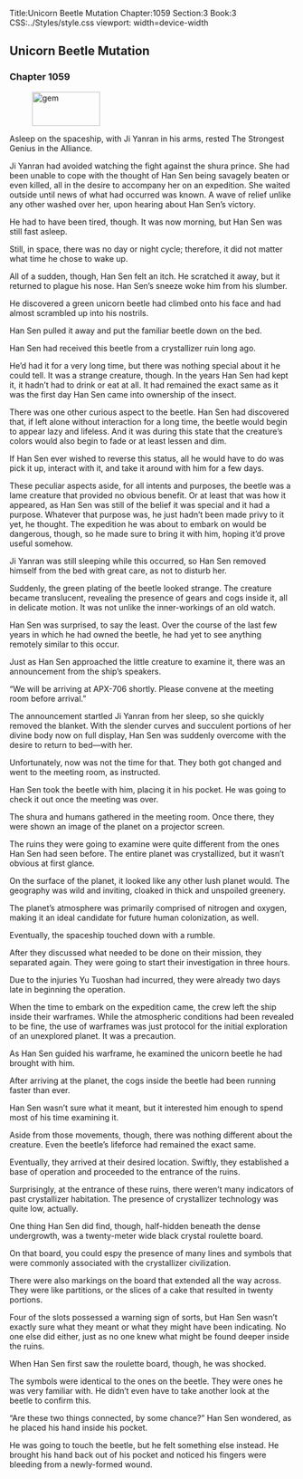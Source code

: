 Title:Unicorn Beetle Mutation 
Chapter:1059 
Section:3 
Book:3 
CSS:../Styles/style.css 
viewport: width=device-width
  
## Unicorn Beetle Mutation
### Chapter 1059 
<figure>
	<img src="../Images/gem.gif" alt="gem" id="gem" width="120" height="60" />
</figure>
  

  
  Asleep on the spaceship, with Ji Yanran in his arms, rested The Strongest Genius in the Alliance.

Ji Yanran had avoided watching the fight against the shura prince. She had been unable to cope with the thought of Han Sen being savagely beaten or even killed, all in the desire to accompany her on an expedition. She waited outside until news of what had occurred was known. A wave of relief unlike any other washed over her, upon hearing about Han Sen’s victory.

He had to have been tired, though. It was now morning, but Han Sen was still fast asleep.

Still, in space, there was no day or night cycle; therefore, it did not matter what time he chose to wake up.

All of a sudden, though, Han Sen felt an itch. He scratched it away, but it returned to plague his nose. Han Sen’s sneeze woke him from his slumber.

He discovered a green unicorn beetle had climbed onto his face and had almost scrambled up into his nostrils.

Han Sen pulled it away and put the familiar beetle down on the bed.

Han Sen had received this beetle from a crystallizer ruin long ago.

He’d had it for a very long time, but there was nothing special about it he could tell. It was a strange creature, though. In the years Han Sen had kept it, it hadn’t had to drink or eat at all. It had remained the exact same as it was the first day Han Sen came into ownership of the insect.

There was one other curious aspect to the beetle. Han Sen had discovered that, if left alone without interaction for a long time, the beetle would begin to appear lazy and lifeless. And it was during this state that the creature’s colors would also begin to fade or at least lessen and dim.

If Han Sen ever wished to reverse this status, all he would have to do was pick it up, interact with it, and take it around with him for a few days.

These peculiar aspects aside, for all intents and purposes, the beetle was a lame creature that provided no obvious benefit. Or at least that was how it appeared, as Han Sen was still of the belief it was special and it had a purpose. Whatever that purpose was, he just hadn’t been made privy to it yet, he thought. The expedition he was about to embark on would be dangerous, though, so he made sure to bring it with him, hoping it’d prove useful somehow.

Ji Yanran was still sleeping while this occurred, so Han Sen removed himself from the bed with great care, as not to disturb her.

Suddenly, the green plating of the beetle looked strange. The creature became translucent, revealing the presence of gears and cogs inside it, all in delicate motion. It was not unlike the inner-workings of an old watch.

Han Sen was surprised, to say the least. Over the course of the last few years in which he had owned the beetle, he had yet to see anything remotely similar to this occur.

Just as Han Sen approached the little creature to examine it, there was an announcement from the ship’s speakers.

“We will be arriving at APX-706 shortly. Please convene at the meeting room before arrival.”

The announcement startled Ji Yanran from her sleep, so she quickly removed the blanket. With the slender curves and succulent portions of her divine body now on full display, Han Sen was suddenly overcome with the desire to return to bed—with her.

Unfortunately, now was not the time for that. They both got changed and went to the meeting room, as instructed.

Han Sen took the beetle with him, placing it in his pocket. He was going to check it out once the meeting was over.

The shura and humans gathered in the meeting room. Once there, they were shown an image of the planet on a projector screen.

The ruins they were going to examine were quite different from the ones Han Sen had seen before. The entire planet was crystallized, but it wasn’t obvious at first glance.

On the surface of the planet, it looked like any other lush planet would. The geography was wild and inviting, cloaked in thick and unspoiled greenery.

The planet’s atmosphere was primarily comprised of nitrogen and oxygen, making it an ideal candidate for future human colonization, as well.

Eventually, the spaceship touched down with a rumble.

After they discussed what needed to be done on their mission, they separated again. They were going to start their investigation in three hours.

Due to the injuries Yu Tuoshan had incurred, they were already two days late in beginning the operation.

When the time to embark on the expedition came, the crew left the ship inside their warframes. While the atmospheric conditions had been revealed to be fine, the use of warframes was just protocol for the initial exploration of an unexplored planet. It was a precaution.

As Han Sen guided his warframe, he examined the unicorn beetle he had brought with him.

After arriving at the planet, the cogs inside the beetle had been running faster than ever.

Han Sen wasn’t sure what it meant, but it interested him enough to spend most of his time examining it.

Aside from those movements, though, there was nothing different about the creature. Even the beetle’s lifeforce had remained the exact same.

Eventually, they arrived at their desired location. Swiftly, they established a base of operation and proceeded to the entrance of the ruins.

Surprisingly, at the entrance of these ruins, there weren’t many indicators of past crystallizer habitation. The presence of crystallizer technology was quite low, actually.

One thing Han Sen did find, though, half-hidden beneath the dense undergrowth, was a twenty-meter wide black crystal roulette board.

On that board, you could espy the presence of many lines and symbols that were commonly associated with the crystallizer civilization.

There were also markings on the board that extended all the way across. They were like partitions, or the slices of a cake that resulted in twenty portions.

Four of the slots possessed a warning sign of sorts, but Han Sen wasn’t exactly sure what they meant or what they might have been indicating. No one else did either, just as no one knew what might be found deeper inside the ruins.

When Han Sen first saw the roulette board, though, he was shocked.

The symbols were identical to the ones on the beetle. They were ones he was very familiar with. He didn’t even have to take another look at the beetle to confirm this.

“Are these two things connected, by some chance?” Han Sen wondered, as he placed his hand inside his pocket.

He was going to touch the beetle, but he felt something else instead. He brought his hand back out of his pocket and noticed his fingers were bleeding from a newly-formed wound.
